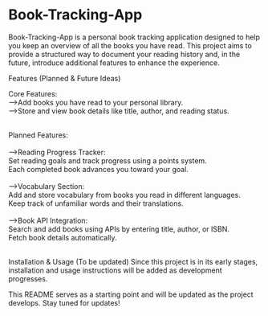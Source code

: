 # Book-Tracking-App

Book-Tracking-App is a personal book tracking application designed to help you keep an overview of all the books you have read.
This project aims to provide a structured way to document your reading history and, in the future, introduce additional features to enhance the experience.<br>

Features (Planned & Future Ideas)

Core Features:<br>
  -->Add books you have read to your personal library.<br>
  -->Store and view book details like title, author, and reading status.<br><br>

Planned Features:<br><br>
  -->Reading Progress Tracker:<br>
    Set reading goals and track progress using a points system.<br>
    Each completed book advances you toward your goal.<br><br>
  -->Vocabulary Section:<br>
    Add and store vocabulary from books you read in different languages.<br>
    Keep track of unfamiliar words and their translations.<br><br>
  -->Book API Integration:<br>
    Search and add books using APIs by entering title, author, or ISBN.<br>
    Fetch book details automatically.<br><br>


Installation & Usage (To be updated)
Since this project is in its early stages, installation and usage instructions will be added as development progresses.


This README serves as a starting point and will be updated as the project develops. Stay tuned for updates!

